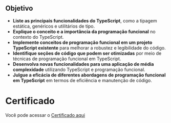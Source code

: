 ## Objetivo

- **Liste as principais funcionalidades do TypeScript**, como a tipagem estática, genéricos e utilitários de tipo.
- **Explique o conceito e a importância da programação funcional** no contexto do TypeScript.
- **Implemente conceitos de programação funcional em um projeto TypeScript existente** para melhorar a robustez e legibilidade do código.
- **Identifique seções de código que podem ser otimizadas** por meio de técnicas de programação funcional em TypeScript.
- **Desenvolva novas funcionalidades para uma aplicação de média complexidade** utilizando TypeScript e programação funcional.
- **Julgue a eficácia de diferentes abordagens de programação funcional em TypeScript** em termos de eficiência e manutenção de código.

# Certificado

Você pode acessar o [Certificado aqui](certificado/certificado.JPG)
